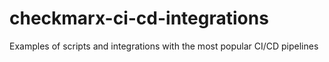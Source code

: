 # checkmarx-ci-cd-integrations
Examples of scripts and integrations with the most popular CI/CD pipelines

